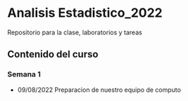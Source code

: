 # Analisis Estadistico_2022

Repositorio para la clase, laboratorios y tareas

## Contenido del curso

### Semana 1
* 09/08/2022 Preparacion de nuestro equipo de computo
